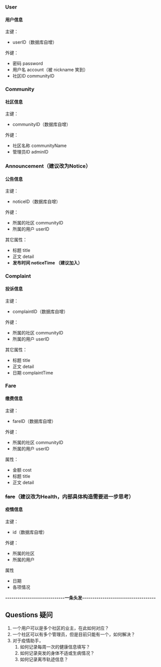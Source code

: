 ### User

#### 用户信息

主键：

* userID（数据库自增）

外键：

* 密码 password
* 用户名 account（被 nickname 笑到）
* 社区ID communityID

### Community

#### 社区信息

主键：

* communityID（数据库自增）

外键：

* 社区名称 communityName
* 管理员ID adminID

### Announcement（建议改为Notice）

#### 公告信息

主键：

* noticeID（数据库自增）

外键：

* 所属的社区 communityID
* 所属的用户 userID

其它属性：

* 标题 title
* 正文 detail
* **发布时间 noticeTime （建议加入）**

### Complaint

#### 投诉信息

主键：

* complaintID（数据库自增）

外键：

* 所属的社区 communityID
* 所属的用户 userID

其它属性：

* 标题 title
* 正文 detail
* 日期 complaintTime

### Fare

#### 缴费信息

主键：

* fareID（数据库自增）

外键：

* 所属的社区 communityID
* 所属的用户 userID

属性：

* 金额 cost
* 标题 title
* 正文 detail

### ~~fare~~（建议改为Health，内部具体构造需要进一步思考）

#### 疫情信息

主键：

* id（数据库自增）

外键：

* 所属的社区
* 所属的用户

属性

* 日期
* 各项情况

**-----------------------------一条头发------------------------------------**


## Questions 疑问

1. 一个用户可以是多个社区的业主，在此如何对应？
2. 一个社区可以有多个管理员，但是目前只能有一个，如何解决？
3. 对于疫情助手，
    1. 如何记录每周一次的健康信息填写？
    2. 如何记录突发的身体不适或生病情况？
    3. 如何记录离市轨迹信息？
